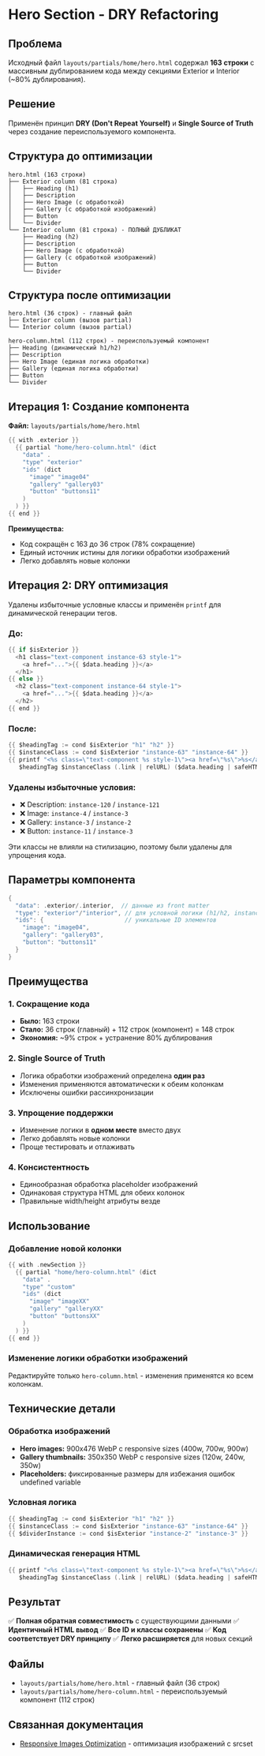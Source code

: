 # Hero Section - DRY Refactoring

## Проблема
Исходный файл `layouts/partials/home/hero.html` содержал **163 строки** с массивным дублированием кода между секциями Exterior и Interior (~80% дублирования).

## Решение
Применён принцип **DRY (Don't Repeat Yourself)** и **Single Source of Truth** через создание переиспользуемого компонента.

## Структура до оптимизации

```
hero.html (163 строки)
├── Exterior column (81 строка)
│   ├── Heading (h1)
│   ├── Description
│   ├── Hero Image (с обработкой)
│   ├── Gallery (с обработкой изображений)
│   ├── Button
│   └── Divider
└── Interior column (81 строка) - ПОЛНЫЙ ДУБЛИКАТ
    ├── Heading (h2)
    ├── Description
    ├── Hero Image (с обработкой)
    ├── Gallery (с обработкой изображений)
    ├── Button
    └── Divider
```

## Структура после оптимизации

```
hero.html (36 строк) - главный файл
├── Exterior column (вызов partial)
└── Interior column (вызов partial)

hero-column.html (112 строк) - переиспользуемый компонент
├── Heading (динамический h1/h2)
├── Description
├── Hero Image (единая логика обработки)
├── Gallery (единая логика обработки)
├── Button
└── Divider
```

## Итерация 1: Создание компонента

**Файл:** `layouts/partials/home/hero.html`
```go
{{ with .exterior }}
  {{ partial "home/hero-column.html" (dict 
    "data" . 
    "type" "exterior" 
    "ids" (dict 
      "image" "image04" 
      "gallery" "gallery03" 
      "button" "buttons11"
    )
  ) }}
{{ end }}
```

**Преимущества:**
- Код сокращён с 163 до 36 строк (78% сокращение)
- Единый источник истины для логики обработки изображений
- Легко добавлять новые колонки

## Итерация 2: DRY оптимизация

Удалены избыточные условные классы и применён `printf` для динамической генерации тегов.

### До:
```go
{{ if $isExterior }}
  <h1 class="text-component instance-63 style-1">
    <a href="...">{{ $data.heading }}</a>
  </h1>
{{ else }}
  <h2 class="text-component instance-64 style-1">
    <a href="...">{{ $data.heading }}</a>
  </h2>
{{ end }}
```

### После:
```go
{{ $headingTag := cond $isExterior "h1" "h2" }}
{{ $instanceClass := cond $isExterior "instance-63" "instance-64" }}
{{ printf "<%s class=\"text-component %s style-1\"><a href=\"%s\">%s</a></%s>" 
   $headingTag $instanceClass (.link | relURL) ($data.heading | safeHTML) $headingTag | safeHTML }}
```

### Удалены избыточные условия:
- ❌ Description: `instance-120` / `instance-121`
- ❌ Image: `instance-4` / `instance-3`
- ❌ Gallery: `instance-3` / `instance-2`
- ❌ Button: `instance-11` / `instance-3`

Эти классы не влияли на стилизацию, поэтому были удалены для упрощения кода.

## Параметры компонента

```go
{
  "data": .exterior/.interior,  // данные из front matter
  "type": "exterior"/"interior", // для условной логики (h1/h2, instance классы)
  "ids": {                       // уникальные ID элементов
    "image": "image04",
    "gallery": "gallery03", 
    "button": "buttons11"
  }
}
```

## Преимущества

### 1. Сокращение кода
- **Было:** 163 строки
- **Стало:** 36 строк (главный) + 112 строк (компонент) = 148 строк
- **Экономия:** ~9% строк + устранение 80% дублирования

### 2. Single Source of Truth
- Логика обработки изображений определена **один раз**
- Изменения применяются автоматически к обеим колонкам
- Исключены ошибки рассинхронизации

### 3. Упрощение поддержки
- Изменение логики в **одном месте** вместо двух
- Легко добавлять новые колонки
- Проще тестировать и отлаживать

### 4. Консистентность
- Единообразная обработка placeholder изображений
- Одинаковая структура HTML для обеих колонок
- Правильные width/height атрибуты везде

## Использование

### Добавление новой колонки
```go
{{ with .newSection }}
  {{ partial "home/hero-column.html" (dict 
    "data" . 
    "type" "custom" 
    "ids" (dict 
      "image" "imageXX" 
      "gallery" "galleryXX" 
      "button" "buttonsXX"
    )
  ) }}
{{ end }}
```

### Изменение логики обработки изображений
Редактируйте только `hero-column.html` - изменения применятся ко всем колонкам.

## Технические детали

### Обработка изображений
- **Hero images:** 900x476 WebP с responsive sizes (400w, 700w, 900w)
- **Gallery thumbnails:** 350x350 WebP с responsive sizes (120w, 240w, 350w)
- **Placeholders:** фиксированные размеры для избежания ошибок undefined variable

### Условная логика
```go
{{ $headingTag := cond $isExterior "h1" "h2" }}
{{ $instanceClass := cond $isExterior "instance-63" "instance-64" }}
{{ $dividerInstance := cond $isExterior "instance-2" "instance-3" }}
```

### Динамическая генерация HTML
```go
{{ printf "<%s class=\"text-component %s style-1\"><a href=\"%s\">%s</a></%s>" 
   $headingTag $instanceClass (.link | relURL) ($data.heading | safeHTML) $headingTag | safeHTML }}
```

## Результат

✅ **Полная обратная совместимость** с существующими данными
✅ **Идентичный HTML вывод**
✅ **Все ID и классы сохранены**
✅ **Код соответствует DRY принципу**
✅ **Легко расширяется** для новых секций

## Файлы

- `layouts/partials/home/hero.html` - главный файл (36 строк)
- `layouts/partials/home/hero-column.html` - переиспользуемый компонент (112 строк)

## Связанная документация

- [Responsive Images Optimization](RESPONSIVE_IMAGES.md) - оптимизация изображений с srcset
